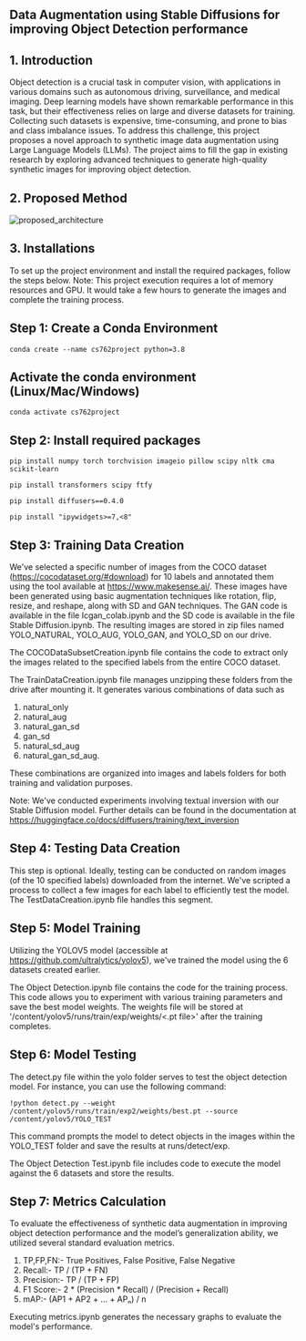 ## Data Augmentation using Stable Diffusions for improving Object Detection performance

## 1. Introduction

Object detection is a crucial task in computer vision, with applications in various domains such as autonomous driving, surveillance, and medical imaging. Deep learning models have shown remarkable performance in this task, but their effectiveness relies on large and diverse datasets for training. Collecting such datasets is expensive, time-consuming, and prone to bias and class imbalance issues. To address this challenge, this project proposes a novel approach to synthetic image data augmentation using Large Language Models (LLMs). The project aims to fill the gap in existing research by exploring advanced techniques to generate high-quality synthetic images for improving object detection.

## 2. Proposed Method
<!-- ![Architecture](https://github.com/ruthvikauwm/ObjectDetection/assets/54182107/bb62cf47-f627-4b66-9653-e1f095ca39d2) -->
![proposed_architecture](https://github.com/ruthvikauwm/ObjectDetection/assets/34669956/4ab63cf1-17ba-4f89-a09c-ae6bd4193781)

## 3. Installations

To set up the project environment and install the required packages, follow the steps below. 
Note: This project execution requires a lot of memory resources and GPU. It would take a few hours to generate the images and complete the training process.

## Step 1: Create a Conda Environment
```
conda create --name cs762project python=3.8
```
## Activate the conda environment (Linux/Mac/Windows)
```
conda activate cs762project
```
## Step 2: Install required packages
```
pip install numpy torch torchvision imageio pillow scipy nltk cma scikit-learn
```
```
pip install transformers scipy ftfy
```
```
pip install diffusers==0.4.0
```
```
pip install "ipywidgets>=7,<8"
```

## Step 3: Training Data Creation

We've selected a specific number of images from the COCO dataset (https://cocodataset.org/#download) for 10 labels and annotated them using the tool available at https://www.makesense.ai/. These images have been generated using basic augmentation techniques like rotation, flip, resize, and reshape, along with SD and GAN techniques. The GAN code is available in the file Icgan_colab.ipynb and the SD code is available in the file Stable Diffusion.ipynb. The resulting images are stored in zip files named YOLO_NATURAL, YOLO_AUG, YOLO_GAN, and YOLO_SD on our drive.

The COCODataSubsetCreation.ipynb file contains the code to extract only the images related to the specified labels from the entire COCO dataset.

The TrainDataCreation.ipynb file manages unzipping these folders from the drive after mounting it. It generates various combinations of data such as 
1. natural_only
2. natural_aug
3. natural_gan_sd
4. gan_sd
5. natural_sd_aug
6. natural_gan_sd_aug.

These combinations are organized into images and labels folders for both training and validation purposes.

Note: We've conducted experiments involving textual inversion with our Stable Diffusion model. Further details can be found in the documentation at https://huggingface.co/docs/diffusers/training/text_inversion

## Step 4: Testing Data Creation

This step is optional. Ideally, testing can be conducted on random images (of the 10 specified labels) downloaded from the internet. We've scripted a process to collect a few images for each label to efficiently test the model. The TestDataCreation.ipynb file handles this segment.

## Step 5: Model Training

Utilizing the YOLOV5 model (accessible at https://github.com/ultralytics/yolov5), we've trained the model using the 6 datasets created earlier. 

The Object Detection.ipynb file contains the code for the training process. This code allows you to experiment with various training parameters and save the best model weights. The weights file will be stored at '/content/yolov5/runs/train/exp/weights/<.pt file>' after the training completes.

## Step 6: Model Testing

The detect.py file within the yolo folder serves to test the object detection model. For instance, you can use the following command:
```
!python detect.py --weight /content/yolov5/runs/train/exp2/weights/best.pt --source /content/yolov5/YOLO_TEST
```
This command prompts the model to detect objects in the images within the YOLO_TEST folder and save the results at runs/detect/exp.

The Object Detection Test.ipynb file includes code to execute the model against the 6 datasets and store the results.

## Step 7: Metrics Calculation

To evaluate the effectiveness of synthetic data augmentation in improving object detection performance and the model’s generalization ability, we utilized several standard evaluation metrics.

1. TP,FP,FN:- True Positives, False Positive, False Negative
2. Recall:- TP / (TP + FN)
3. Precision:- TP / (TP + FP)
4. F1 Score:- 2 * (Precision * Recall) / (Precision + Recall)
5. mAP:- (AP1 + AP2 + ... + APₙ) / n

Executing metrics.ipynb generates the necessary graphs to evaluate the model's performance.


